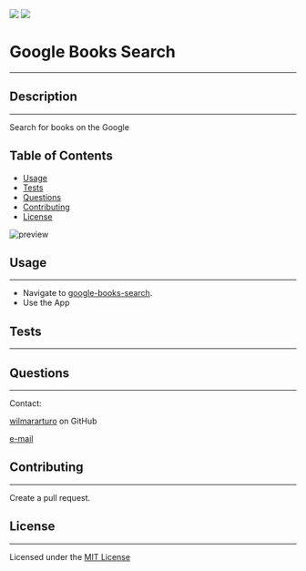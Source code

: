 ![](https://img.shields.io/badge/license-MIT%20License-blue)
![](https://travis-ci.com/wilmararturo/google-books-search.svg?branch=main)

# Google Books Search

---

## Description

---

Search for books on the Google

## Table of Contents

- [Usage](#usage)
- [Tests](#tests)
- [Questions](#questions)
- [Contributing](#contributing)
- [License](#license)

![preview]()

## Usage

---

- Navigate to [google-books-search](https://whispering-basin-98176.herokuapp.com/).
- Use the App

## Tests

---

## Questions

---

Contact:

[wilmararturo](https://github.com/wilmararturo) on GitHub

[e-mail](mailto:wilmars@gmail.com)

## Contributing

---

Create a pull request.

## License

---

Licensed under the [MIT License](https://api.github.com/licenses/mit)
